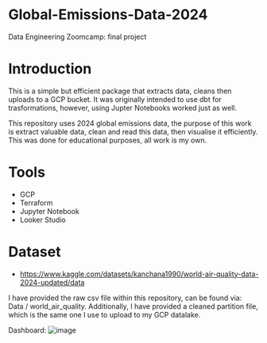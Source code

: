 # Global-Emissions-Data-2024
Data Engineering Zoomcamp: final project

# Introduction
This is a simple but efficient package that extracts data, cleans then uploads to a GCP bucket. It was originally intended to use dbt for trasformations, however, using Jupter Notebooks worked just as well. 

This repository uses 2024 global emissions data, the purpose of this work is extract valuable data, clean and read this data, then visualise it efficiently. This was done for educational purposes, all work is my own.

# Tools
- GCP
- Terraform
- Jupyter Notebook
- Looker Studio

# Dataset
- https://www.kaggle.com/datasets/kanchana1990/world-air-quality-data-2024-updated/data

I have provided the raw csv file within this repository, can be found via: Data / world_air_quality. Additionally, I have provided a cleaned partition file, which is the same one I use to upload to my GCP datalake. 
  
Dashboard:
![image](https://github.com/MaundoJako/Global-Emissions-Data-2024/assets/91381193/57803d5f-5265-4822-9858-40f7986e1ed6)
